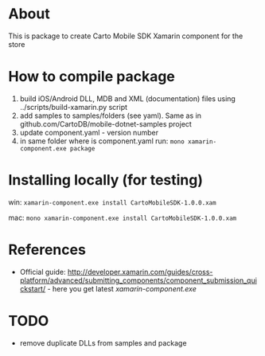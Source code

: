 # About

This is package to create Carto Mobile SDK Xamarin component for the store


# How to compile package

 1. build iOS/Android DLL, MDB and XML (documentation) files using ../scripts/build-xamarin.py script
 1. add samples to samples/folders (see yaml). Same as in github.com/CartoDB/mobile-dotnet-samples project
 2. update component.yaml - version number
 3. in same folder where is component.yaml run:
  `mono xamarin-component.exe package`

 
# Installing locally (for testing)

win:
  `xamarin-component.exe install CartoMobileSDK-1.0.0.xam`

mac:
  `mono xamarin-component.exe install CartoMobileSDK-1.0.0.xam`


# References
* Official guide: http://developer.xamarin.com/guides/cross-platform/advanced/submitting_components/component_submission_quickstart/ - here you get latest *xamarin-component.exe*

# TODO
* remove duplicate DLLs from samples and package


